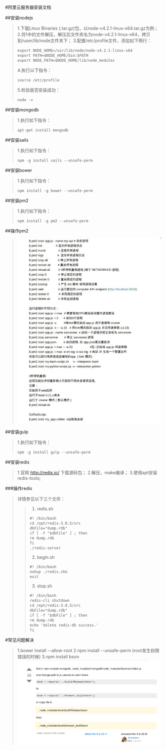 #阿里云服务器安装文档

##安装nodejs
> 1.下载Linux Binaries (.tar.gz)包，以node-v4.2.1-linux-x64.tar.gz为例；
> 2.将1中的文件解压，解压后文件夹名为node-v4.2.1-linux-x64，拷贝到/user/lib/node文件夹下；
> 3.配置/etc/profile文件，添加如下两行：
> ```
> export NODE_HOME=/usr/lib/node/node-v4.2.1-linux-x64
> export PATH=$NODE_HOME/bin:$PATH
> export NODE_PATH=$NODE_HOME/lib/node_modules
> ```
> 4.执行以下指令：
> ```
> source /etc/profile
> ```
> 5.检验是否安装成功：
> ```
> node -v
> ```

##安装mongodb
> 1.执行如下指令：
> ```
> apt-get install mongodb
> ```

##安装sails
> 1.执行如下指令：
> ```
> npm -g install sails --unsafe-perm
> ```

##安装bower
> 1.执行如下指令：
> ```
> npm install -g bower --unsafe-perm
> ```

##安装pm2
> 1.执行如下指令：
> ```
> npm install -g pm2 --unsafe-perm
> ```

##操作pm2
> ![2.jpg](./2.jpg)

##安装gulp
> 1.执行如下指令：
> ```
> npm -g install gulp --unsafe-perm
> ```

##安装redis
> 1.官网 http://redis.io/ 下载源码包；
> 2.解压，make编译；
> 3.使用apt安装redis-tools;

###操作redis
>详情参见以下三个文件：
>>1. redis.sh
>>```
>>#! /bin/bash
>>cd /opt/redis-3.0.5/src
>>dbFile="dump.rdb"
>>if [ -f "$dbFile" ] ; then
>>rm dump.rdb
>>fi
>>./redis-server
>>```
>>2. begin.sh
>>```
>>#! /bin/bash
>>nohup ./redis.sh&
>>exit
>>```
>>3. stop.sh
>>```
>>#! /bin/bash
>>redis-cli shutdown
>>cd /opt/redis-3.0.5/src
>>dbFile="dump.rdb"
>>if [ -f "$dbFile" ] ; then
>>rm dump.rdb
>>echo 'delete redis-db success.'
>>fi
>>```

#常见问题解决
>1.bower install --allow-root
>2.npm install   --unsafe-perm (root发生权限错误的时候)
>3.npm install bson
>![1.png](./1.png)